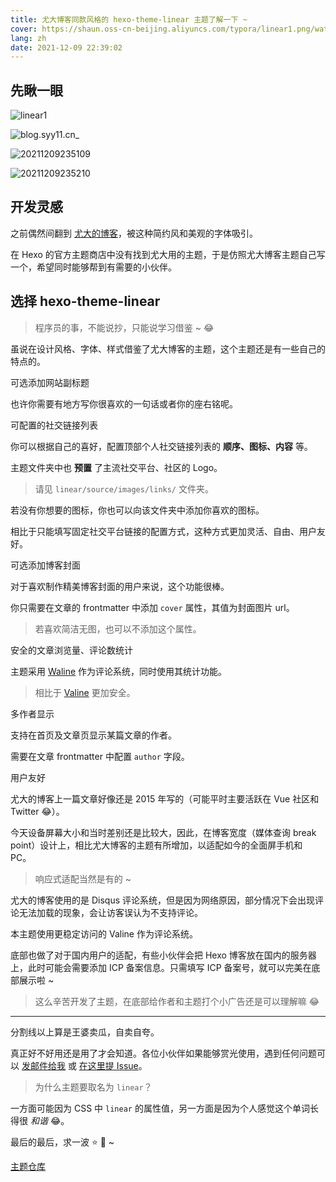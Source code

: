 ```yaml
---
title: 尤大博客同款风格的 hexo-theme-linear 主题了解一下 ~
cover: https://shaun.oss-cn-beijing.aliyuncs.com/typora/linear1.png/watermark
lang: zh
date: 2021-12-09 22:39:02
---
```


## 先瞅一眼




![linear1](https://shaun.oss-cn-beijing.aliyuncs.com/typora/linear1.png/watermark)



![blog.syy11.cn_](https://shaun.oss-cn-beijing.aliyuncs.com/typora/blog.syy11.cn_.png/watermark)

![20211209235109](https://shaun.oss-cn-beijing.aliyuncs.com/typora/20211209235109.png/watermark)

![20211209235210](https://shaun.oss-cn-beijing.aliyuncs.com/typora/20211209235210.png/watermark)


## 开发灵感

之前偶然间翻到 [尤大的博客](https://blog.evanyou.me/)，被这种简约风和美观的字体吸引。

在 Hexo 的官方主题商店中没有找到尤大用的主题，于是仿照尤大博客主题自己写一个，希望同时能够帮到有需要的小伙伴。

## 选择 hexo-theme-linear

> 程序员的事，不能说抄，只能说学习借鉴 ~ 😂

虽说在设计风格、字体、样式借鉴了尤大博客的主题，这个主题还是有一些自己的特点的。


  可选添加网站副标题

  也许你需要有地方写你很喜欢的一句话或者你的座右铭呢。



  可配置的社交链接列表

  你可以根据自己的喜好，配置顶部个人社交链接列表的 **顺序、图标、内容** 等。

  主题文件夹中也 **预置** 了主流社交平台、社区的 Logo。

  > 请见 `linear/source/images/links/` 文件夹。

  若没有你想要的图标，你也可以向该文件夹中添加你喜欢的图标。

  相比于只能填写固定社交平台链接的配置方式，这种方式更加灵活、自由、用户友好。



  可选添加博客封面

  对于喜欢制作精美博客封面的用户来说，这个功能很棒。

  你只需要在文章的 frontmatter 中添加 `cover` 属性，其值为封面图片 url。

  > 若喜欢简洁无图，也可以不添加这个属性。



  安全的文章浏览量、评论数统计

  主题采用 [Waline](https://waline.js.org/) 作为评论系统，同时使用其统计功能。

  > 相比于 [Valine](https://valine.js.org/) 更加安全。



  多作者显示

  支持在首页及文章页显示某篇文章的作者。

  需要在文章 frontmatter 中配置 `author` 字段。



  用户友好

  尤大的博客上一篇文章好像还是 2015 年写的（可能平时主要活跃在 Vue 社区和 Twitter 😂）。

  今天设备屏幕大小和当时差别还是比较大，因此，在博客宽度（媒体查询 break point）设计上，相比尤大博客的主题有所增加，以适配如今的全面屏手机和 PC。

  > 响应式适配当然是有的 ~

  尤大的博客使用的是 Disqus 评论系统，但是因为网络原因，部分情况下会出现评论无法加载的现象，会让访客误认为不支持评论。

  本主题使用更稳定访问的 Valine 作为评论系统。

  底部也做了对于国内用户的适配，有些小伙伴会把 Hexo 博客放在国内的服务器上，此时可能会需要添加 ICP 备案信息。只需填写 ICP 备案号，就可以完美在底部展示啦 ~

  > 这么辛苦开发了主题，在底部给作者和主题打个小广告还是可以理解嘛 😂


---

分割线以上算是王婆卖瓜，自卖自夸。

真正好不好用还是用了才会知道。各位小伙伴如果能够赏光使用，遇到任何问题可以 [发邮件给我](mailto:syy11cn@outlook.com) 或 [在这里提 Issue](https://github.com/syy11cn/hexo-theme-linear/issues)。

> 为什么主题要取名为 `linear`？

一方面可能因为 CSS 中 `linear` 的属性值，另一方面是因为个人感觉这个单词长得很 _和谐_ 😂。

最后的最后，求一波 ⭐ 🙏 ~

[主题仓库](https://github.com/syy11cn/hexo-theme-linear/)


